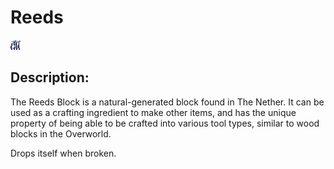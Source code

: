 
# Reeds
![reeds.png](../../images/reeds.png) 

## Description:
The Reeds Block is a natural-generated block found in The Nether. It can be used as a crafting ingredient to make other items, and has the unique property of being able to be crafted into various tool types, similar to wood blocks in the Overworld.

Drops itself when broken.
